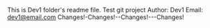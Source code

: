 This is Dev1 folder's readme file.
Test git project
Author: Dev1
Email: dev1@email.com
Changes!-Changes!--Changes!---Changes!